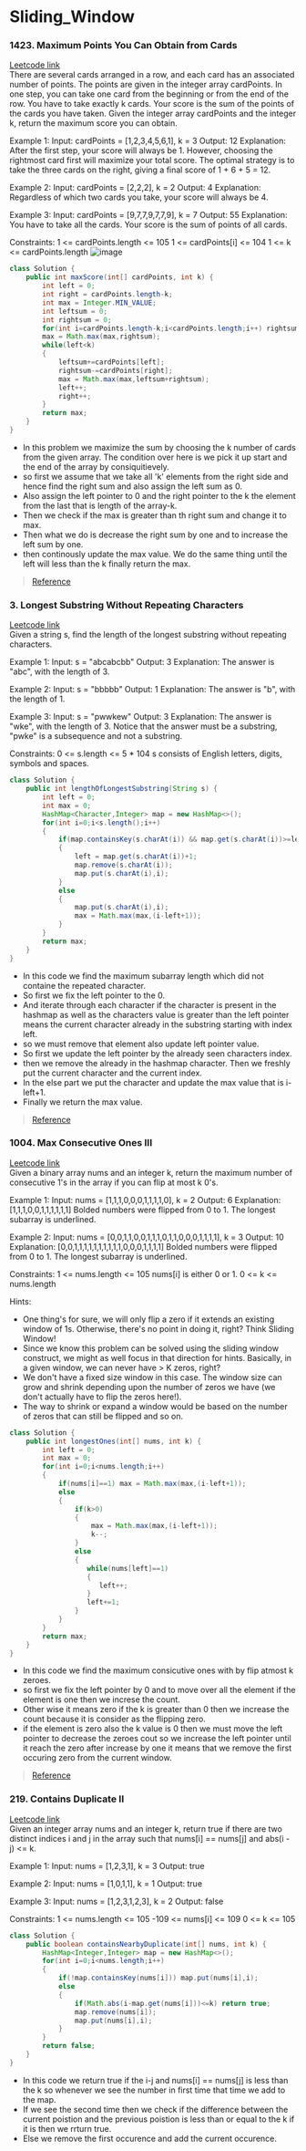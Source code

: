 # Sliding_Window
### 1423. Maximum Points You Can Obtain from Cards
[Leetcode link](https://leetcode.com/problems/maximum-points-you-can-obtain-from-cards/)
<br>
There are several cards arranged in a row, and each card has an associated number of points. The points are given in the integer array cardPoints. In one step, you can take one card from the beginning or from the end of the row. You have to take exactly k cards. Your score is the sum of the points of the cards you have taken. Given the integer array cardPoints and the integer k, return the maximum score you can obtain.

Example 1:
Input: cardPoints = [1,2,3,4,5,6,1], k = 3
Output: 12
Explanation: After the first step, your score will always be 1. However, choosing the rightmost card first will maximize your total score. The optimal strategy is to take the three cards on the right, giving a final score of 1 + 6 + 5 = 12.

Example 2:
Input: cardPoints = [2,2,2], k = 2
Output: 4
Explanation: Regardless of which two cards you take, your score will always be 4.

Example 3:
Input: cardPoints = [9,7,7,9,7,7,9], k = 7
Output: 55
Explanation: You have to take all the cards. Your score is the sum of points of all cards.

Constraints:
1 <= cardPoints.length <= 105
1 <= cardPoints[i] <= 104
1 <= k <= cardPoints.length
![image](https://github.com/user-attachments/assets/049c5cec-4e64-4f8a-a33b-65f5485f2063)
<br>
```java
class Solution {
    public int maxScore(int[] cardPoints, int k) {
        int left = 0;
        int right = cardPoints.length-k;
        int max = Integer.MIN_VALUE;
        int leftsum = 0;
        int rightsum = 0;
        for(int i=cardPoints.length-k;i<cardPoints.length;i++) rightsum+=cardPoints[i];
        max = Math.max(max,rightsum);
        while(left<k)
        {
            leftsum+=cardPoints[left];
            rightsum-=cardPoints[right];
            max = Math.max(max,leftsum+rightsum);
            left++;
            right++;
        }
        return max;
    }
}
```
- In this problem we maximize the sum by choosing the k number of cards from the given array. The condition over here is we pick it up start and the end of the array by consiquitievely.
- so first we assume that we take all 'k' elements from the right side and hence find the right sum and also assign the left sum as 0.
- Also assign the left pointer to 0 and the right pointer to the k the element from the last that is length of the array-k.
- Then we check if the max is greater than th right sum and change it to max.
- Then what we do is decrease the right sum by one and to increase the left sum by one.
- then continously update the max value. We do the same thing until the left will less than the k finally return the max.
> [Reference](https://www.youtube.com/watch?v=pBWCOCS636U)
### 3. Longest Substring Without Repeating Characters
[Leetcode link](https://leetcode.com/problems/longest-substring-without-repeating-characters/)
<br>
Given a string s, find the length of the longest substring without repeating characters.

Example 1:
Input: s = "abcabcbb"
Output: 3
Explanation: The answer is "abc", with the length of 3.

Example 2:
Input: s = "bbbbb"
Output: 1
Explanation: The answer is "b", with the length of 1.

Example 3:
Input: s = "pwwkew"
Output: 3
Explanation: The answer is "wke", with the length of 3.
Notice that the answer must be a substring, "pwke" is a subsequence and not a substring.

Constraints:
0 <= s.length <= 5 * 104
s consists of English letters, digits, symbols and spaces.
```java
class Solution {
    public int lengthOfLongestSubstring(String s) {
        int left = 0;
        int max = 0;
        HashMap<Character,Integer> map = new HashMap<>();
        for(int i=0;i<s.length();i++)
        {
            if(map.containsKey(s.charAt(i)) && map.get(s.charAt(i))>=left)
            {
                left = map.get(s.charAt(i))+1;
                map.remove(s.charAt(i));
                map.put(s.charAt(i),i);
            }
            else
            {
                map.put(s.charAt(i),i);
                max = Math.max(max,(i-left+1));
            }
        }
        return max;
    }
}
```
- In this code we find the maximum subarray length which did not containe the repeated character.
- So first we fix the left pointer to the 0.
- And iterate through each character if the character is present in the hashmap as well as the characters value is greater than the left pointer means the current character already in the substring starting with index left.
- so we must remove that element also update left pointer value.
- So first we update the left pointer by the already seen characters index.
- then we remove the already in the hashmap character. Then we freshly put the current character and the current index.
- In the else part we put the character and update the max value that is i-left+1.
- Finally we return the max value.
> [Reference](https://www.youtube.com/watch?v=-zSxTJkcdAo)
### 1004. Max Consecutive Ones III
[Leetcode link](https://leetcode.com/problems/max-consecutive-ones-iii/description/)
<br>
Given a binary array nums and an integer k, return the maximum number of consecutive 1's in the array if you can flip at most k 0's.

Example 1:
Input: nums = [1,1,1,0,0,0,1,1,1,1,0], k = 2
Output: 6
Explanation: [1,1,1,0,0,1,1,1,1,1,1]
Bolded numbers were flipped from 0 to 1. The longest subarray is underlined.

Example 2:
Input: nums = [0,0,1,1,0,0,1,1,1,0,1,1,0,0,0,1,1,1,1], k = 3
Output: 10
Explanation: [0,0,1,1,1,1,1,1,1,1,1,1,0,0,0,1,1,1,1]
Bolded numbers were flipped from 0 to 1. The longest subarray is underlined.

Constraints:
1 <= nums.length <= 105
nums[i] is either 0 or 1.
0 <= k <= nums.length

Hints:
<br>
- One thing's for sure, we will only flip a zero if it extends an existing window of 1s. Otherwise, there's no point in doing it, right? Think Sliding Window!
- Since we know this problem can be solved using the sliding window construct, we might as well focus in that direction for hints. Basically, in a given window, we can never have > K zeros, right?
- We don't have a fixed size window in this case. The window size can grow and shrink depending upon the number of zeros we have (we don't actually have to flip the zeros here!).
- The way to shrink or expand a window would be based on the number of zeros that can still be flipped and so on.
```java
class Solution {
    public int longestOnes(int[] nums, int k) {
        int left = 0;
        int max = 0;
        for(int i=0;i<nums.length;i++)
        {
            if(nums[i]==1) max = Math.max(max,(i-left+1));
            else
            {
                if(k>0)
                {
                    max = Math.max(max,(i-left+1));
                    k--;
                }
                else
                {
                   while(nums[left]==1)
                   {
                      left++;
                   }
                   left+=1;
                }
            }
        }
        return max;
    }
}
```
- In this code we find the maximum consicutive ones with by flip atmost k zeroes.
- so first we fix the left pointer by 0 and to move over all the element if the element is one then we increse the count.
- Other wise it means zero if the k is greater than 0 then we increase the count because it is consider as the flipping zero.
- if the element is zero also the k value is 0 then we must move the left pointer to decrease the zeroes cout so we increase the left pointer until it reach the zero after increase by one it means that we remove the first occuring zero from the current window.
> [Reference](https://www.youtube.com/watch?v=3E4JBHSLpYk&list=TLPQMTIxMDIwMjQWPwI8DtNRUQ&index=2)
### 219. Contains Duplicate II
[Leetcode link](https://leetcode.com/problems/contains-duplicate-ii/?envType=problem-list-v2&envId=sliding-window&status=TO_DO&difficulty=EASY)
<br>
Given an integer array nums and an integer k, return true if there are two distinct indices i and j in the array such that nums[i] == nums[j] and abs(i - j) <= k.

Example 1:
Input: nums = [1,2,3,1], k = 3
Output: true

Example 2:
Input: nums = [1,0,1,1], k = 1
Output: true

Example 3:
Input: nums = [1,2,3,1,2,3], k = 2
Output: false

Constraints:
1 <= nums.length <= 105
-109 <= nums[i] <= 109
0 <= k <= 105

```java
class Solution {
    public boolean containsNearbyDuplicate(int[] nums, int k) {
        HashMap<Integer,Integer> map = new HashMap<>();
        for(int i=0;i<nums.length;i++)
        {
            if(!map.containsKey(nums[i])) map.put(nums[i],i);
            else
            {
                if(Math.abs(i-map.get(nums[i]))<=k) return true;
                map.remove(nums[i]);
                map.put(nums[i],i);
            }
        }
        return false;
    }
}
```
- In this code we return true if the i-j and nums[i] == nums[j] is less than the k so whenever we see the number in first time that time we add to the map.
- If we see the second time then we check if the difference between the current poistion and the previous poistion is less than or equal to the k if it is then we rrturn true.
- Else we remove the first occurence and add the current occurence.
